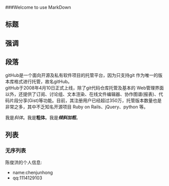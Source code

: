 ###Welcome to use MarkDown
## 标题

## 强调
## 段落
   gitHub是一个面向开源及私有软件项目的托管平台，因为只支持git 作为唯一的版本库格式进行托管，故名gitHub。  
gitHub于2008年4月10日正式上线，除了git代码仓库托管及基本的 Web管理界面以外，还提供了订阅、讨论组、文本渲染、在线文件编辑器、协作图谱(报表)、代码片段分享(Gist)等功能。目前，其注册用户已经超过350万，托管版本数量也是非常之多，其中不乏知名开源项目 Ruby on Rails、jQuery、python 等。

我是*斜体*。我是**粗体**。我是***倾斜加粗***。
##   列表

### 无序列表
陈俊洪的个人信息:  
- name:chenjunhong  
- qq:1114129103